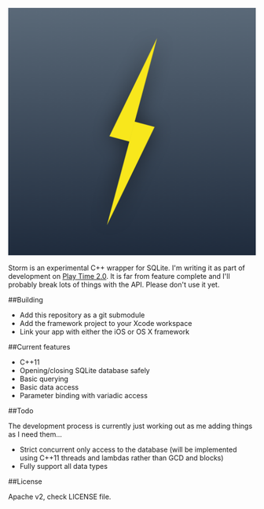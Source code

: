 ![Storm](Storm.png)

Storm is an experimental C++ wrapper for SQLite. I'm writing it as part of development on [Play Time 2.0](http://programmingthomas.com/play-time/). It is far from feature complete and I'll probably break lots of things with the API. Please don't use it yet.

##Building

* Add this repository as a git submodule
* Add the framework project to your Xcode workspace
* Link your app with either the iOS or OS X framework

##Current features

* C++11
* Opening/closing SQLite database safely
* Basic querying
* Basic data access
* Parameter binding with variadic access

##Todo

The development process is currently just working out as me adding things as I need them...

* Strict concurrent only access to the database (will be implemented using C++11 threads and lambdas rather than GCD and blocks)
* Fully support all data types

##License

Apache v2, check LICENSE file.